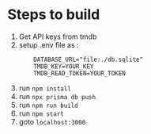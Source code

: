 # Steps to build
1. Get API keys from tmdb
2. setup .env file as :
    ```
        DATABASE_URL="file:./db.sqlite"
        TMDB_KEY=YOUR_KEY
        TMDB_READ_TOKEN=YOUR_TOKEN
    ```
3. run `npm install`
4. run `npx prisma db push`
5. run `npm run build`
6. run `npm start`
7. goto `localhost:3000`